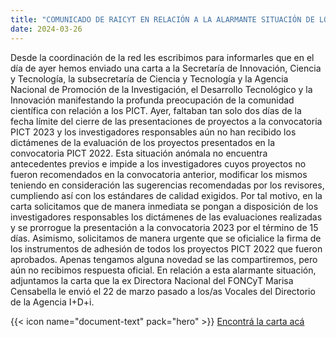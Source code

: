 ```yaml
---
title: "COMUNICADO DE RAICYT EN RELACIÓN A LA ALARMANTE SITUACIÓN DE LOS PICT"
date: 2024-03-26
---
```


Desde la coordinación de la red les escribimos para informarles que en el día de ayer hemos enviado una carta a la Secretaría de Innovación, Ciencia y Tecnología, la subsecretaría de Ciencia y Tecnología y la Agencia Nacional de Promoción de la Investigación, el Desarrollo Tecnológico y la Innovación manifestando la profunda preocupación de la comunidad científica con relación a los PICT.  Ayer, faltaban tan solo dos días de la fecha límite del cierre de las presentaciones de proyectos a la convocatoria PICT 2023 y los investigadores responsables aún no han recibido los dictámenes de la evaluación de los proyectos presentados en la convocatoria PICT 2022. Esta situación anómala no encuentra antecedentes previos e impide a los investigadores cuyos proyectos no fueron recomendados en la convocatoria anterior, modificar los mismos teniendo en consideración las sugerencias recomendadas por los revisores, cumpliendo así con los estándares de calidad exigidos.
Por tal motivo, en la carta solicitamos que de manera inmediata se pongan a disposición de los investigadores responsables los dictámenes de las evaluaciones realizadas y se prorrogue la presentación a la convocatoria 2023 por el término de 15 días. Asimismo, solicitamos de manera urgente que se oficialice la firma de los instrumentos de adhesión de todos los proyectos PICT 2022 que fueron aprobados.
Apenas tengamos alguna novedad se las compartiremos, pero aún no recibimos respuesta oficial. 
En relación a esta alarmante situación, adjuntamos la carta que la ex Directora Nacional del FONCyT Marisa Censabella le envió el 22 de marzo pasado a los/as Vocales del Directorio de la Agencia I+D+i. 

{{< icon name="document-text" pack="hero" >}} [Encontrá la carta acá](CartaMCensabella.pdf)
